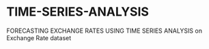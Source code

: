 # TIME-SERIES-ANALYSIS
FORECASTING EXCHANGE RATES USING TIME SERIES ANALYSIS on Exchange Rate dataset
